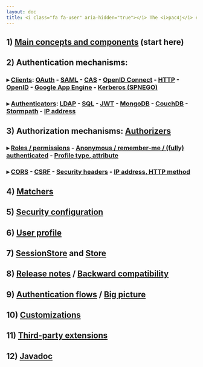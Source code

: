 ```yaml
---
layout: doc
title: <i class="fa fa-user" aria-hidden="true"></i> The <i>pac4j</i> engine/core documentation&#58;
---
```


## 1) [Main concepts and components](main-concepts-and-components.html) (start here)

## 2) Authentication mechanisms:

### &#9656; [Clients](clients.html): [OAuth](clients/oauth.html) - [SAML](clients/saml.html) - [CAS](clients/cas.html) - [OpenID Connect](clients/openid-connect.html) - [HTTP](clients/http.html) - [OpenID](clients/openid.html) - [Google App Engine](clients/google-app-engine.html) - [Kerberos (SPNEGO)](clients/kerberos.html)

### &#9656; [Authenticators](authenticators.html): [LDAP](authenticators/ldap.html) - [SQL](authenticators/sql.html) - [JWT](authenticators/jwt.html) - [MongoDB](authenticators/mongodb.html) - [CouchDB](authenticators/couchdb.html) - [Stormpath](authenticators/stormpath.html) - [IP address](authenticators/ip.html)

## 3) Authorization mechanisms: [Authorizers](authorizers.html)

### &#9656; [Roles / permissions](authorizers/profile-authorizers.html#roles--permissions) - [Anonymous / remember-me / (fully) authenticated](authorizers/profile-authorizers.html#authentication-levels) - [Profile type, attribute](authorizers/profile-authorizers.html#others)

### &#9656; [CORS](authorizers/web-authorizers.html#cors) - [CSRF](authorizers/web-authorizers.html#csrf) - [Security headers](authorizers/web-authorizers.html#security-headers) - [IP address, HTTP method](authorizers/web-authorizers.html#others)

## 4) [Matchers](matchers.html)

## 5) [Security configuration](config.html)

## 6) [User profile](user-profile.html)

## 7) [SessionStore](session-store.html) and [Store](store.html)

## 8) [Release notes](release-notes.html) / [Backward compatibility](backward-compatibility.html)

## 9) [Authentication flows](authentication-flows.html) / [Big picture](big-picture.html)

## 10) [Customizations](customizations.html)

## 11) [Third-party extensions](extensions.html)

## 12) [Javadoc](http://www.pac4j.org/apidocs/pac4j/2.0.0/index.html)
